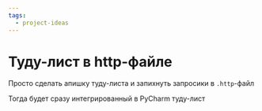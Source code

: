 ```yaml
---
tags:
  - project-ideas   
---
```


# Туду-лист в http-файле

Просто сделать апишку туду-листа и запихнуть запросики в `.http`-файл

Тогда будет сразу интегрированный в PyCharm туду-лист